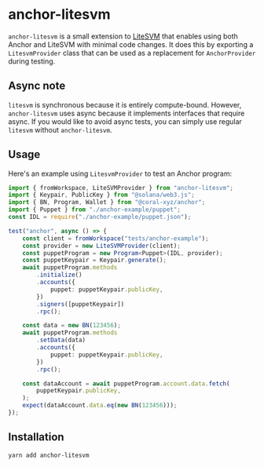 # anchor-litesvm

`anchor-litesvm` is a small extension to [LiteSVM](https://github.com/LiteSVM/litesvm)
that enables using both Anchor and LiteSVM with minimal code changes. It does this by exporting a `LitesvmProvider` class that can be used as a replacement for `AnchorProvider` during testing.

## Async note

`litesvm` is synchronous because it is entirely compute-bound. However, `anchor-litesvm` uses async because
it implements interfaces that require async. If you would like to avoid async tests, you can simply
use regular `litesvm` without `anchor-litesvm`.

## Usage

Here's an example using `LitesvmProvider` to test an Anchor program:

```typescript
import { fromWorkspace, LiteSVMProvider } from "anchor-litesvm";
import { Keypair, PublicKey } from "@solana/web3.js";
import { BN, Program, Wallet } from "@coral-xyz/anchor";
import { Puppet } from "./anchor-example/puppet";
const IDL = require("./anchor-example/puppet.json");

test("anchor", async () => {
	const client = fromWorkspace("tests/anchor-example");
	const provider = new LiteSVMProvider(client);
	const puppetProgram = new Program<Puppet>(IDL, provider);
	const puppetKeypair = Keypair.generate();
	await puppetProgram.methods
		.initialize()
		.accounts({
			puppet: puppetKeypair.publicKey,
		})
		.signers([puppetKeypair])
		.rpc();

	const data = new BN(123456);
	await puppetProgram.methods
		.setData(data)
		.accounts({
			puppet: puppetKeypair.publicKey,
		})
		.rpc();

	const dataAccount = await puppetProgram.account.data.fetch(
		puppetKeypair.publicKey,
	);
	expect(dataAccount.data.eq(new BN(123456)));
});
```

## Installation

```
yarn add anchor-litesvm
```
